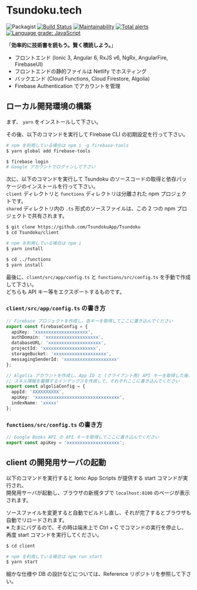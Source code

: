 # Tsundoku.tech

![Packagist](https://img.shields.io/packagist/l/doctrine/orm.svg) [![Build Status](https://travis-ci.com/TsundokuApp/Tsundoku.svg?branch=develop)](https://travis-ci.com/TsundokuApp/Tsundoku) [![Maintainability](https://api.codeclimate.com/v1/badges/24df2547bd334d08558a/maintainability)](https://codeclimate.com/github/TsundokuApp/Tsundoku/maintainability) [![Total alerts](https://img.shields.io/lgtm/alerts/g/TsundokuApp/Tsundoku.svg?logo=lgtm&logoWidth=18)](https://lgtm.com/projects/g/TsundokuApp/Tsundoku/alerts/) [![Language grade: JavaScript](https://img.shields.io/lgtm/grade/javascript/g/TsundokuApp/Tsundoku.svg?logo=lgtm&logoWidth=18)](https://lgtm.com/projects/g/TsundokuApp/Tsundoku/context:javascript)

「**効率的に技術書を読もう。賢く積読しよう。**」

- フロントエンド (Ionic 3, Angular 6, RxJS v6, NgRx, AngularFire, FirebaseUI)
- フロントエンドの静的ファイルは Netlify でホスティング
- バックエンド (Cloud Functions, Cloud Firestore, Algolia)
- Firebase Authentication でアカウントを管理

## ローカル開発環境の構築

まず、 ``yarn`` をインストールして下さい。

その後、以下のコマンドを実行して Firebase CLI の初期設定を行って下さい。

```bash
# npm を利用している場合は npm i -g firebase-tools
$ yarn global add firebase-tools

$ firebase login
# Google アカウントでログインして下さい
```

次に、以下のコマンドを実行して Tsundoku のソースコードの取得と依存パッケージのインストールを行って下さい。  
``client`` ディレクトリと ``functions`` ディレクトリは分離された npm プロジェクトです。  
``shared`` ディレクトリ内の ``.ts`` 形式のソースファイルは、この 2 つの npm プロジェクトで共有されます。

```bash
$ git clone https://github.com/TsundokuApp/Tsundoku
$ cd Tsundoku/client

# npm を利用している場合は npm i
$ yarn install

$ cd ../functions
$ yarn install
```

最後に、``client/src/app/config.ts`` と ``functions/src/config.ts`` を手動で作成して下さい。  
どちらも API キー等をエクスポートするものです。

### ``client/src/app/config.ts`` の書き方

```typescript
// Firebase プロジェクトを作成し、各キーを取得してここに書き込んでください
export const firebaseConfig = {
  apiKey: 'xxxxxxxxxxxxxxxxxxxx',
  authDomain: 'xxxxxxxxxxxxxxxxxxxx',
  databaseURL: 'xxxxxxxxxxxxxxxxxxxx',
  projectId: 'xxxxxxxxxxxxxxxxxxxx',
  storageBucket: 'xxxxxxxxxxxxxxxxxxxx',
  messagingSenderId: 'xxxxxxxxxxxxxxxxxxxx'
};

// Algolia アカウントを作成し、App ID と (クライアント用) API キーを取得した後、
// スキル情報を蓄積するインデックスを作成して、それぞれここに書き込んでください
export const algoliaConfig = {
  appId: 'XXXXXXXXXX',
  apiKey: 'xxxxxxxxxxxxxxxxxxxxxxxxxxxxxxxx',
  indexName: 'xxxxx'
};
```

### ``functions/src/config.ts`` の書き方

```typescript
// Google Books API の API キーを取得してここに書き込んでください
export const apiKey = 'xxxxxxxxxxxxxxxxxxxx';
```

## client の開発用サーバの起動

以下のコマンドを実行すると Ionic App Scripts が提供する start コマンドが実行され、  
開発用サーバが起動し、ブラウザの新規タブで ``localhost:8100`` のページが表示されます。

ソースファイルを変更すると自動でビルドし直し、それが完了するとブラウザも自動でリロードされます。  
※ たまにバグるので、その時は端末上で Ctrl + C でコマンドの実行を停止し、再度 start コマンドを実行してください。

```bash
$ cd client

# npm を利用している場合は npm run start
$ yarn start
```

細かな仕様や DB の設計などについては、Reference リポジトリを参照して下さい。
